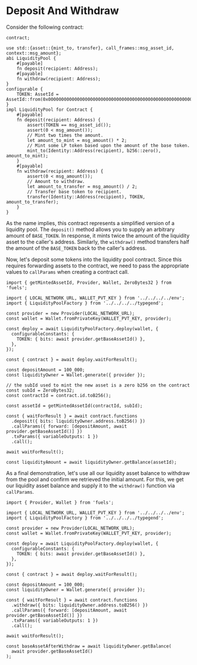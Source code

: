 # Deposit And Withdraw

Consider the following contract:

```
contract;

use std::{asset::{mint_to, transfer}, call_frames::msg_asset_id, context::msg_amount};
abi LiquidityPool {
    #[payable]
    fn deposit(recipient: Address);
    #[payable]
    fn withdraw(recipient: Address);
}
configurable {
    TOKEN: AssetId = AssetId::from(0x0000000000000000000000000000000000000000000000000000000000000000),
}
impl LiquidityPool for Contract {
    #[payable]
    fn deposit(recipient: Address) {
        assert(TOKEN == msg_asset_id());
        assert(0 < msg_amount());
        // Mint two times the amount.
        let amount_to_mint = msg_amount() * 2;
        // Mint some LP token based upon the amount of the base token.
        mint_to(Identity::Address(recipient), b256::zero(), amount_to_mint);
    }
    #[payable]
    fn withdraw(recipient: Address) {
        assert(0 < msg_amount());
        // Amount to withdraw.
        let amount_to_transfer = msg_amount() / 2;
        // Transfer base token to recipient.
        transfer(Identity::Address(recipient), TOKEN, amount_to_transfer);
    }
}
```

As the name implies, this contract represents a simplified version of a liquidity pool. The `deposit()` method allows you to supply an arbitrary amount of `BASE_TOKEN`. In response, it mints twice the amount of the liquidity asset to the caller's address. Similarly, the `withdraw()` method transfers half the amount of the `BASE_TOKEN` back to the caller's address.

Now, let's deposit some tokens into the liquidity pool contract. Since this requires forwarding assets to the contract, we need to pass the appropriate values to `callParams` when creating a contract call.

```
import { getMintedAssetId, Provider, Wallet, ZeroBytes32 } from 'fuels';

import { LOCAL_NETWORK_URL, WALLET_PVT_KEY } from '../../../../env';
import { LiquidityPoolFactory } from '../../../../typegend';

const provider = new Provider(LOCAL_NETWORK_URL);
const wallet = Wallet.fromPrivateKey(WALLET_PVT_KEY, provider);

const deploy = await LiquidityPoolFactory.deploy(wallet, {
  configurableConstants: {
    TOKEN: { bits: await provider.getBaseAssetId() },
  },
});

const { contract } = await deploy.waitForResult();

const depositAmount = 100_000;
const liquidityOwner = Wallet.generate({ provider });

// the subId used to mint the new asset is a zero b256 on the contract
const subId = ZeroBytes32;
const contractId = contract.id.toB256();

const assetId = getMintedAssetId(contractId, subId);

const { waitForResult } = await contract.functions
  .deposit({ bits: liquidityOwner.address.toB256() })
  .callParams({ forward: [depositAmount, await provider.getBaseAssetId()] })
  .txParams({ variableOutputs: 1 })
  .call();

await waitForResult();

const liquidityAmount = await liquidityOwner.getBalance(assetId);
```

As a final demonstration, let's use all our liquidity asset balance to withdraw from the pool and confirm we retrieved the initial amount. For this, we get our liquidity asset balance and supply it to the `withdraw()` function via `callParams`.

```
import { Provider, Wallet } from 'fuels';

import { LOCAL_NETWORK_URL, WALLET_PVT_KEY } from '../../../../env';
import { LiquidityPoolFactory } from '../../../../typegend';

const provider = new Provider(LOCAL_NETWORK_URL);
const wallet = Wallet.fromPrivateKey(WALLET_PVT_KEY, provider);

const deploy = await LiquidityPoolFactory.deploy(wallet, {
  configurableConstants: {
    TOKEN: { bits: await provider.getBaseAssetId() },
  },
});

const { contract } = await deploy.waitForResult();

const depositAmount = 100_000;
const liquidityOwner = Wallet.generate({ provider });

const { waitForResult } = await contract.functions
  .withdraw({ bits: liquidityOwner.address.toB256() })
  .callParams({ forward: [depositAmount, await provider.getBaseAssetId()] })
  .txParams({ variableOutputs: 1 })
  .call();

await waitForResult();

const baseAssetAfterWithdraw = await liquidityOwner.getBalance(
  await provider.getBaseAssetId()
);
```
